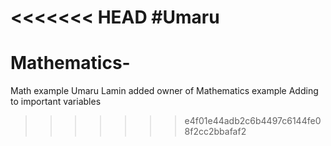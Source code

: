 <<<<<<< HEAD
#Umaru
=======
# Mathematics-
Math example
Umaru Lamin added owner of Mathematics example
Adding to important variables
>>>>>>> e4f01e44adb2c6b4497c6144fe08f2cc2bbafaf2
